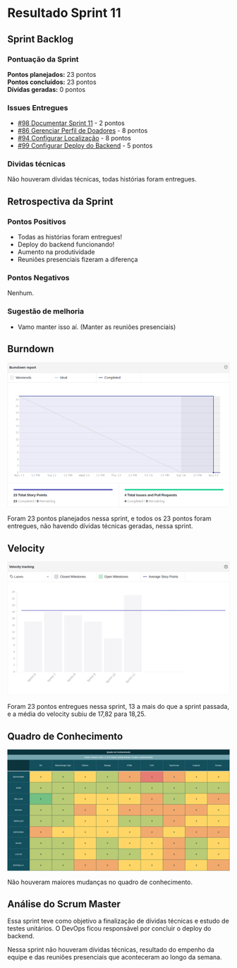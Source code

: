 # Resultado Sprint 11

## Sprint Backlog

### Pontuação da Sprint

**Pontos planejados:** 23 pontos  
**Pontos concluídos:** 23 pontos  
**Dívidas geradas:** 0 pontos  

### Issues Entregues

- [#98 Documentar Sprint 11](https://github.com/fga-eps-mds/2019.2-FoodCare/issues/98) - 2 pontos
- [#86 Gerenciar Perfil de Doadores](https://github.com/fga-eps-mds/2019.2-FoodCare/issues/86) - 8 pontos
- [#94 Configurar Localização](https://github.com/fga-eps-mds/2019.2-FoodCare/issues/94) - 8 pontos
- [#99 Configurar Deploy do Backend](https://github.com/fga-eps-mds/2019.2-FoodCare/issues/99) - 5 pontos

### Dividas técnicas

Não houveram dívidas técnicas, todas histórias foram entregues.

## Retrospectiva da Sprint

### Pontos Positivos

- Todas as histórias foram entregues!
- Deploy do backend funcionando!
- Aumento na produtividade 
- Reuniões presenciais fizeram a diferença

### Pontos Negativos

Nenhum.

### Sugestão de melhoria

- Vamo manter isso aí. (Manter as reuniões presenciais)

## Burndown

![Burndown](img/burndown_11.png)

Foram 23 pontos planejados nessa sprint, e todos os 23 pontos foram entregues, não havendo dívidas técnicas geradas, nessa sprint.

## Velocity

![Velocity](img/velocity_11.png)

Foram 23 pontos entregues nessa sprint, 13 a mais do que a sprint passada, e a média do velocity subiu de 17,82 para 18,25.

## Quadro de Conhecimento

![Quadro de conhecimento](img/conhecimento_11.png)

Não houveram maiores mudanças no quadro de conhecimento.

## Análise do Scrum Master

Essa sprint teve como objetivo a finalização de dívidas técnicas e estudo de testes unitários. O DevOps ficou responsável por concluir o deploy do backend.

Nessa sprint não houveram dívidas técnicas, resultado do empenho da equipe e das reuniões presenciais que aconteceram ao longo da semana.

